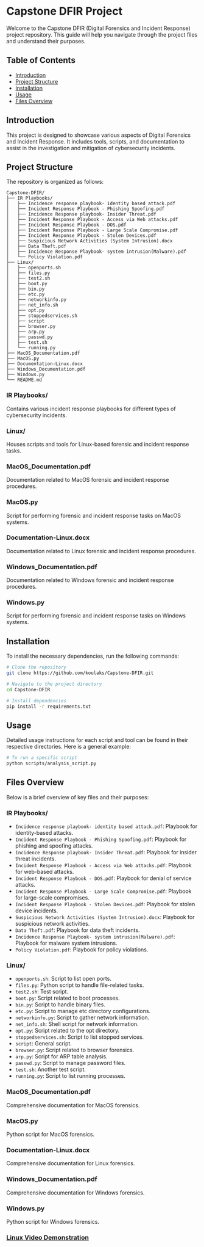# Capstone DFIR Project

Welcome to the Capstone DFIR (Digital Forensics and Incident Response) project repository. This guide will help you navigate through the project files and understand their purposes.

## Table of Contents
- [Introduction](#introduction)
- [Project Structure](#project-structure)
- [Installation](#installation)
- [Usage](#usage)
- [Files Overview](#files-overview)

## Introduction
This project is designed to showcase various aspects of Digital Forensics and Incident Response. It includes tools, scripts, and documentation to assist in the investigation and mitigation of cybersecurity incidents.

## Project Structure
The repository is organized as follows:

```
Capstone-DFIR/
├── IR Playbooks/
│   ├── Incidence response playbook- identity based attack.pdf
│   ├── Incident Response Playbook - Phishing Spoofing.pdf
│   ├── Incidence Response playbook- Insider Threat.pdf
│   ├── Incident Response Playbook - Access via Web attacks.pdf
│   ├── Incident Response Playbook - DOS.pdf
│   ├── Incident Response Playbook - Large Scale Compromise.pdf
│   ├── Incident Response Playbook - Stolen Devices.pdf
│   ├── Suspicious Network Activities (System Intrusion).docx
│   ├── Data Theft.pdf
│   ├── Incidence Response Playbook- system intrusion(Malware).pdf
│   └── Policy Violation.pdf
├── Linux/
│   ├── openports.sh
│   ├── files.py
│   ├── test2.sh
│   ├── boot.py
│   ├── bin.py
│   ├── etc.py
│   ├── networkinfo.py
│   ├── net_info.sh
│   ├── opt.py
│   ├── stoppedservices.sh
│   ├── script
│   ├── browser.py
│   ├── arp.py
│   ├── passwd.py
│   ├── test.sh
│   └── running.py
├── MacOS_Documentation.pdf
├── MacOS.py
├── Documentation-Linux.docx
├── Windows_Documentation.pdf
├── Windows.py
└── README.md
```

### IR Playbooks/
Contains various incident response playbooks for different types of cybersecurity incidents.

### Linux/
Houses scripts and tools for Linux-based forensic and incident response tasks.

### MacOS_Documentation.pdf
Documentation related to MacOS forensic and incident response procedures.

### MacOS.py
Script for performing forensic and incident response tasks on MacOS systems.

### Documentation-Linux.docx
Documentation related to Linux forensic and incident response procedures.

### Windows_Documentation.pdf
Documentation related to Windows forensic and incident response procedures.

### Windows.py
Script for performing forensic and incident response tasks on Windows systems.

## Installation
To install the necessary dependencies, run the following commands:

```bash
# Clone the repository
git clone https://github.com/koulaks/Capstone-DFIR.git

# Navigate to the project directory
cd Capstone-DFIR

# Install dependencies
pip install -r requirements.txt
```

## Usage
Detailed usage instructions for each script and tool can be found in their respective directories. Here is a general example:

```bash
# To run a specific script
python scripts/analysis_script.py
```

## Files Overview
Below is a brief overview of key files and their purposes:

### IR Playbooks/
- `Incidence response playbook- identity based attack.pdf`: Playbook for identity-based attacks.
- `Incident Response Playbook - Phishing Spoofing.pdf`: Playbook for phishing and spoofing attacks.
- `Incidence Response playbook- Insider Threat.pdf`: Playbook for insider threat incidents.
- `Incident Response Playbook - Access via Web attacks.pdf`: Playbook for web-based attacks.
- `Incident Response Playbook - DOS.pdf`: Playbook for denial of service attacks.
- `Incident Response Playbook - Large Scale Compromise.pdf`: Playbook for large-scale compromises.
- `Incident Response Playbook - Stolen Devices.pdf`: Playbook for stolen device incidents.
- `Suspicious Network Activities (System Intrusion).docx`: Playbook for suspicious network activities.
- `Data Theft.pdf`: Playbook for data theft incidents.
- `Incidence Response Playbook- system intrusion(Malware).pdf`: Playbook for malware system intrusions.
- `Policy Violation.pdf`: Playbook for policy violations.

### Linux/
- `openports.sh`: Script to list open ports.
- `files.py`: Python script to handle file-related tasks.
- `test2.sh`: Test script.
- `boot.py`: Script related to boot processes.
- `bin.py`: Script to handle binary files.
- `etc.py`: Script to manage etc directory configurations.
- `networkinfo.py`: Script to gather network information.
- `net_info.sh`: Shell script for network information.
- `opt.py`: Script related to the opt directory.
- `stoppedservices.sh`: Script to list stopped services.
- `script`: General script.
- `browser.py`: Script related to browser forensics.
- `arp.py`: Script for ARP table analysis.
- `passwd.py`: Script to manage password files.
- `test.sh`: Another test script.
- `running.py`: Script to list running processes.

### MacOS_Documentation.pdf
Comprehensive documentation for MacOS forensics.

### MacOS.py
Python script for MacOS forensics.

### Documentation-Linux.docx
Comprehensive documentation for Linux forensics.

### Windows_Documentation.pdf
Comprehensive documentation for Windows forensics.

### Windows.py
Python script for Windows forensics.

### [Linux Video Demonstration](https://drive.google.com/file/d/1v6Iytx_kJ1lk-gQfJatJAgV_4pfE46IG/view?usp=sharing)
